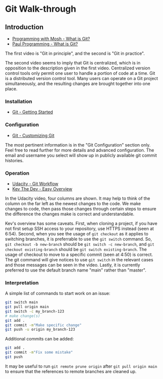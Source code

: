 # Git Walk-through

## Introduction

- [Programming with Mosh - What is Git?](https://youtu.be/2ReR1YJrNOM)
- [Paul Programming - What is Git?](https://youtu.be/OqmSzXDrJBk)

The first video is "Git in principle", and the second is "Git in practice".

The second video seems to imply that Git is centralized, which is in opposition
to the description given in the first video. Centralized version control tools
only permit one user to handle a portion of code at a time. Git is a distributed
version control tool. Many users can operate on a Git project simultaneously,
and the resulting changes are brought together into one place.

### Installation

- [Git - Getting Started](https://git-scm.com/book/en/v2/Getting-Started-Installing-Git)

### Configuration

- [Git - Customizing Git](https://git-scm.com/book/en/v2/Customizing-Git-Git-Configuration) 

The most pertinent information is in the "Git Configuration" section only. Feel
free to read further for more details and advanced configuration. The email and
username you select will show up in publicly available git commit histories.

### Operation

- [Udacity - Git Workflow](https://youtu.be/3a2x1iJFJWc)
- [Kev The Dev - Easy Overview](https://youtu.be/7dYHRI55wxo)

In the Udacity video, four columns are shown. It may help to think
of the column on the far left as the newest changes to the code. We make changes
to code, then pass those changes through certain steps to ensure the difference 
the changes make is correct and understandable.

Kev's overview has some caveats. First, when cloning a project, if you have not
first setup SSH access to your repository, use HTTPS instead (seen at 6:54).
Second, when you see the usage of `git checkout` as it applies to switching
branches, it is preferrable to use the `git switch` command. So, `git checkout
-b new-branch` should be `git switch -c new-branch`, and `git checkout
existing-branch` should be `git switch existing-branch`. The usage of checkout
to move to a specific commit (seen at 4:50) is correct. The git command will
give notices to use `git switch` in the relevant cases and those messages can be
seen in the video. Lastly, it is currently preferred to use the default branch
name "main" rather than "master".

### Interpretation

A simple list of commands to start work on an issue:
```sh
git switch main
git pull origin main
git switch -c my_branch-123
# make change(s)
git add .
git commit -m"Make specific change"
git push -u origin my_branch-123
```

Additional commits can be added:
```sh
git add .
git commit -m"Fix some mistake"
git push
```

It may be useful to run `git remote prune origin` after `git pull origin main`
to ensure that the references to remote branches are cleaned up.
